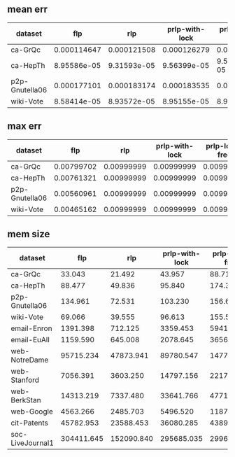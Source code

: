 
## mean err

dataset | flp | rlp | prlp-with-lock | prlp-lock-free
--- | --- | --- | --- | ---
ca-GrQc | 0.000114647 | 0.000121508 | 0.000126279 | 0.00012608
ca-HepTh | 8.95586e-05 | 9.31593e-05 | 9.56399e-05 | 9.55777e-05
p2p-Gnutella06 | 0.000177101 | 0.000183174 | 0.000183535 | 0.00018348
wiki-Vote | 8.58414e-05 | 8.93572e-05 | 8.95155e-05 | 8.942e-05

## max err

dataset | flp | rlp | prlp-with-lock | prlp-lock-free
--- | --- | --- | --- | ---
ca-GrQc | 0.00799702 | 0.00999999 | 0.00999999 | 0.00999999
ca-HepTh | 0.00761321 | 0.00999999 | 0.00999999 | 0.00999999
p2p-Gnutella06 | 0.00560961 | 0.00999999 | 0.00999999 | 0.00999999
wiki-Vote | 0.00465162 | 0.00999999 | 0.00999999 | 0.00999999

## mem size

dataset | flp | rlp | prlp-with-lock | prlp-lock-free
--- | --- | --- | --- | ---
ca-GrQc | 33.043 | 21.492 | 43.957 | 88.711
ca-HepTh | 88.477 | 49.836 | 95.840 | 174.371
p2p-Gnutella06 | 134.961 | 72.531 | 103.230 | 156.637
wiki-Vote | 69.066 | 39.555 | 96.613 | 155.539
email-Enron | 1391.398 | 712.125 | 3359.453 | 5941.945
email-EuAll | 1159.590 | 645.008 | 2078.645 | 3656.371
web-NotreDame | 95715.234 | 47873.941 | 89780.547 | 147739.062
web-Stanford | 7056.391 | 3603.250 | 14797.156 | 22173.352
web-BerkStan | 14313.219 | 7337.480 | 33641.766 | 47711.637
web-Google | 4563.266 | 2485.703 | 5496.520 | 11873.887
cit-Patents | 45782.953 | 23588.453 | 36080.285 | 43899.586
soc-LiveJournal1 | 304411.645 | 152090.840 | 295685.035 | 299699.387
